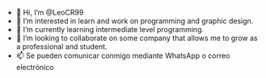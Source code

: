 - 👋 Hi, I’m @LeoCR99
- 👀 I’m interested in learn and work on programming and graphic design.
- 🌱 I’m currently learning intermediate level programming.
- 💞️ I’m looking to collaborate on some company that allows me to grow as a professional and student.
- 📫 Se pueden comunicar conmigo mediante WhatsApp o correo electrónico

<!---
LeoCR99/LeoCR99 is a ✨ special ✨ repository because its `README.md` (this file) appears on your GitHub profile.
You can click the Preview link to take a look at your changes.
--->
